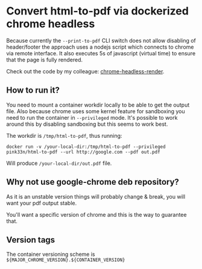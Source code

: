 # Convert html-to-pdf via dockerized chrome headless

Because currently the `--print-to-pdf` CLI switch does not allow disabling of
header/footer the approach uses a nodejs script which connects to chrome via
remote interface. It also executes 5s of javascript (virtual time) to ensure
that the page is fully rendered.

Check out the code by my colleague: [chrome-headless-render](https://github.com/Szpadel/chrome-headless-render-pdf).

## How to run it?

You need to mount a container workdir locally to be able to get the output file.
Also because chrome uses some kernel feature for sandboxing you need to run the container
in `--privileged` mode. It's possible to work around this by disabling sandboxing
but this seems to work best.

The workdir is `/tmp/html-to-pdf`, thus running:

```
docker run -v /your-local-dir:/tmp/html-to-pdf --privileged pink33n/html-to-pdf --url http://google.com --pdf out.pdf
```

Will produce `/your-local-dir/out.pdf` file.


## Why not use google-chrome deb repository?

As it is an unstable version things will probably change & break, you will want 
your pdf output stable.
 
You'll want a specific version of chrome and this is the way to guarantee that.


## Version tags

The container versioning scheme is `${MAJOR_CHROME_VERSION}.${CONTAINER_VERSION}`